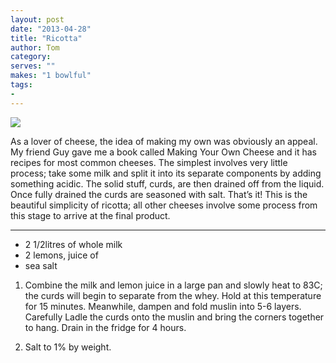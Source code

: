 ```yaml
---
layout: post
date: "2013-04-28"
title: "Ricotta"
author: Tom
category:
serves: ""
makes: "1 bowlful"
tags:
-
---
```

<img src="https://s3.eu-west-2.amazonaws.com/grubdaily/ricotta.jpg" />

As a lover of cheese, the idea of making my own was obviously an appeal. My friend Guy gave me a book called Making Your Own Cheese and it has recipes for most common cheeses. The simplest involves very little process; take some milk and split it into its separate components by adding something acidic. The solid stuff, curds, are then drained off from the liquid. Once fully drained the curds are seasoned with salt. That’s it! This is the beautiful simplicity of ricotta; all other cheeses involve some process from this stage to arrive at the final product.

---
* 2 1/2litres of whole milk
* 2 lemons, juice of
* sea salt

1. Combine the milk and lemon juice in a large pan and slowly heat to 83C; the curds will begin to separate from the whey. Hold at this temperature for 15 minutes. Meanwhile, dampen and fold muslin into 5-6 layers. Carefully Ladle the curds onto the muslin and bring the corners together to hang. Drain in the fridge for 4 hours.

2. Salt to 1% by weight.

